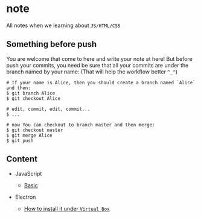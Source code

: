 note
====

All notes when we learning about `JS/HTML/CSS`

Something before push
---------------------

You are welcome that come to here and write your note at here! But before push
your commits, you need be sure that all your commits are under the branch named
by your name: (That will help the workflow better `^_^`)

``` shell
# If your name is Alice, then you should create a branch named `Alice` and then:
$ git branch Alice
$ git checkout Alice

# edit, commit, edit, commit...
$ ...

# now You can checkout to branch master and then merge:
$ git checkout master
$ git merge Alice
$ git push
```

Content
-------

- JavaScript
  - [Basic](./docs/JavaScript/basic.md)

- Electron
  - [How to install it under `Virtual Box`
    ](./docs/Electron/how-to-install-it-under-vb.md)

